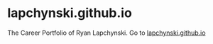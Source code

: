 # lapchynski.github.io

The Career Portfolio of Ryan Lapchynski. Go to [lapchynski.github.io](lapchynski.github.io)
